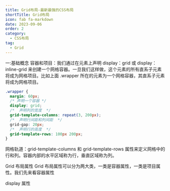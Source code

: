 ```yaml
---
title: Grid布局-最新最强的CSS布局
shortTitle: Grid布局
icon: fab fa-markdown
date: 2023-09-06
order: 2
category:
  - CSS布局
tag:
  - Grid
---
```


一:基础概念
容器和项目：我们通过在元素上声明 display：grid 或 display：inline-grid 来创建一个网格容器。一旦我们这样做，这个元素的所有直系子元素将成为网格项目。比如上面 .wrapper 所在的元素为一个网格容器，其直系子元素将成为网格项目。

```css
.wrapper {
  margin: 60px;
  /* 声明一个容器 */
  display: grid;
  /*  声明列的宽度  */
  grid-template-columns: repeat(3, 200px);
  /*  声明行间距和列间距  */
  grid-gap: 20px;
  /*  声明行的高度  */
  grid-template-rows: 100px 200px;
}
```
网格轨道：grid-template-columns 和 grid-template-rows 属性来定义网格中的行和列。容器内部的水平区域称为行，垂直区域称为列。

Grid 布局属性
Grid 布局属性可以分为两大类，一类是容器属性，一类是项目属性。我们先来看容器属性

display 属性